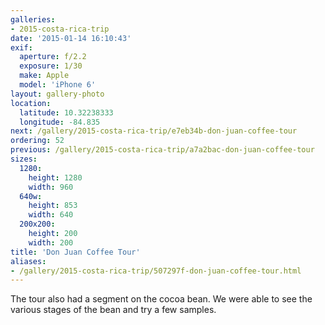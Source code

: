 ```yaml
---
galleries:
- 2015-costa-rica-trip
date: '2015-01-14 16:10:43'
exif:
  aperture: f/2.2
  exposure: 1/30
  make: Apple
  model: 'iPhone 6'
layout: gallery-photo
location:
  latitude: 10.32238333
  longitude: -84.835
next: /gallery/2015-costa-rica-trip/e7eb34b-don-juan-coffee-tour
ordering: 52
previous: /gallery/2015-costa-rica-trip/a7a2bac-don-juan-coffee-tour
sizes:
  1280:
    height: 1280
    width: 960
  640w:
    height: 853
    width: 640
  200x200:
    height: 200
    width: 200
title: 'Don Juan Coffee Tour'
aliases:
- /gallery/2015-costa-rica-trip/507297f-don-juan-coffee-tour.html
---
```


The tour also had a segment on the cocoa bean. We were able to see the various stages of the bean and try a few samples.
